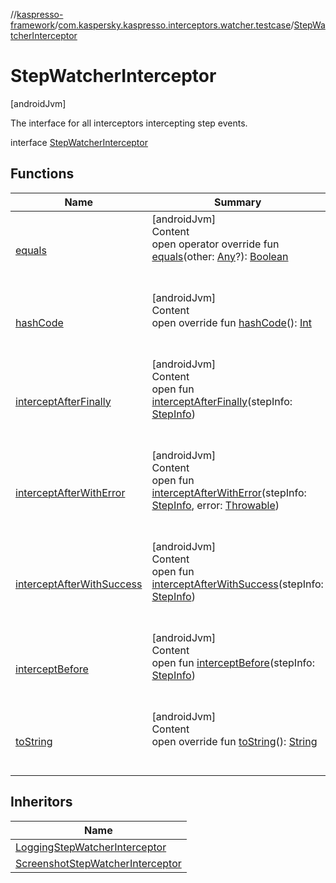 //[kaspresso-framework](../../index.md)/[com.kaspersky.kaspresso.interceptors.watcher.testcase](../index.md)/[StepWatcherInterceptor](index.md)



# StepWatcherInterceptor  
 [androidJvm] 

The interface for all interceptors intercepting step events.

interface [StepWatcherInterceptor](index.md)   


## Functions  
  
|  Name|  Summary| 
|---|---|
| [equals](https://kotlinlang.org/api/latest/jvm/stdlib/kotlin/-any/equals.html)| [androidJvm]  <br>Content  <br>open operator override fun [equals](https://kotlinlang.org/api/latest/jvm/stdlib/kotlin/-any/equals.html)(other: [Any](https://kotlinlang.org/api/latest/jvm/stdlib/kotlin/-any/index.html)?): [Boolean](https://kotlinlang.org/api/latest/jvm/stdlib/kotlin/-boolean/index.html)  <br><br><br>
| [hashCode](https://kotlinlang.org/api/latest/jvm/stdlib/kotlin/-any/hash-code.html)| [androidJvm]  <br>Content  <br>open override fun [hashCode](https://kotlinlang.org/api/latest/jvm/stdlib/kotlin/-any/hash-code.html)(): [Int](https://kotlinlang.org/api/latest/jvm/stdlib/kotlin/-int/index.html)  <br><br><br>
| [interceptAfterFinally](intercept-after-finally.md)| [androidJvm]  <br>Content  <br>open fun [interceptAfterFinally](intercept-after-finally.md)(stepInfo: [StepInfo](../../com.kaspersky.kaspresso.testcases.models.info/-step-info/index.md))  <br><br><br>
| [interceptAfterWithError](intercept-after-with-error.md)| [androidJvm]  <br>Content  <br>open fun [interceptAfterWithError](intercept-after-with-error.md)(stepInfo: [StepInfo](../../com.kaspersky.kaspresso.testcases.models.info/-step-info/index.md), error: [Throwable](https://kotlinlang.org/api/latest/jvm/stdlib/kotlin/-throwable/index.html))  <br><br><br>
| [interceptAfterWithSuccess](intercept-after-with-success.md)| [androidJvm]  <br>Content  <br>open fun [interceptAfterWithSuccess](intercept-after-with-success.md)(stepInfo: [StepInfo](../../com.kaspersky.kaspresso.testcases.models.info/-step-info/index.md))  <br><br><br>
| [interceptBefore](intercept-before.md)| [androidJvm]  <br>Content  <br>open fun [interceptBefore](intercept-before.md)(stepInfo: [StepInfo](../../com.kaspersky.kaspresso.testcases.models.info/-step-info/index.md))  <br><br><br>
| [toString](https://kotlinlang.org/api/latest/jvm/stdlib/kotlin/-any/to-string.html)| [androidJvm]  <br>Content  <br>open override fun [toString](https://kotlinlang.org/api/latest/jvm/stdlib/kotlin/-any/to-string.html)(): [String](https://kotlinlang.org/api/latest/jvm/stdlib/kotlin/-string/index.html)  <br><br><br>


## Inheritors  
  
|  Name| 
|---|
| [LoggingStepWatcherInterceptor](../../com.kaspersky.kaspresso.interceptors.watcher.testcase.impl.logging/-logging-step-watcher-interceptor/index.md)
| [ScreenshotStepWatcherInterceptor](../../com.kaspersky.kaspresso.interceptors.watcher.testcase.impl.screenshot/-screenshot-step-watcher-interceptor/index.md)

